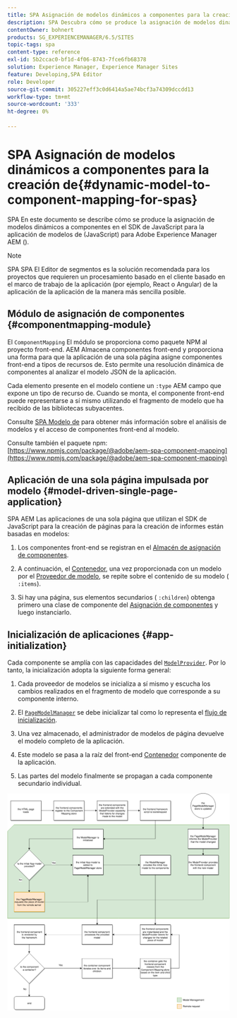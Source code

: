 ```yaml
---
title: SPA Asignación de modelos dinámicos a componentes para la creación de
description: SPA Descubra cómo se produce la asignación de modelos dinámicos a componentes en el SDK de JavaScript para la creación de componentes de la aplicación de JavaScript para la aplicación de Adobe Experience Manager.
contentOwner: bohnert
products: SG_EXPERIENCEMANAGER/6.5/SITES
topic-tags: spa
content-type: reference
exl-id: 5b2ccac0-bf1d-4f06-8743-7fce6fb68378
solution: Experience Manager, Experience Manager Sites
feature: Developing,SPA Editor
role: Developer
source-git-commit: 305227eff3c0d6414a5ae74bcf3a74309dccdd13
workflow-type: tm+mt
source-wordcount: '333'
ht-degree: 0%

---
```


# SPA Asignación de modelos dinámicos a componentes para la creación de{#dynamic-model-to-component-mapping-for-spas}

SPA En este documento se describe cómo se produce la asignación de modelos dinámicos a componentes en el SDK de JavaScript para la aplicación de modelos de (JavaScript) para Adobe Experience Manager AEM ().

>[!NOTE]
>
>SPA SPA El Editor de segmentos es la solución recomendada para los proyectos que requieren un procesamiento basado en el cliente basado en el marco de trabajo de la aplicación (por ejemplo, React o Angular) de la aplicación de la aplicación de la manera más sencilla posible.

## Módulo de asignación de componentes {#componentmapping-module}

El `ComponentMapping` El módulo se proporciona como paquete NPM al proyecto front-end. AEM Almacena componentes front-end y proporciona una forma para que la aplicación de una sola página asigne componentes front-end a tipos de recursos de. Esto permite una resolución dinámica de componentes al analizar el modelo JSON de la aplicación.

Cada elemento presente en el modelo contiene un `:type` AEM campo que expone un tipo de recurso de. Cuando se monta, el componente front-end puede representarse a sí mismo utilizando el fragmento de modelo que ha recibido de las bibliotecas subyacentes.

Consulte [SPA Modelo de](/help/sites-developing/spa-blueprint.md) para obtener más información sobre el análisis de modelos y el acceso de componentes front-end al modelo.

Consulte también el paquete npm: [https://www.npmjs.com/package/@adobe/aem-spa-component-mapping](https://www.npmjs.com/package/@adobe/aem-spa-component-mapping)

## Aplicación de una sola página impulsada por modelo {#model-driven-single-page-application}

SPA AEM Las aplicaciones de una sola página que utilizan el SDK de JavaScript para la creación de páginas para la creación de informes están basadas en modelos:

1. Los componentes front-end se registran en el [Almacén de asignación de componentes](/help/sites-developing/spa-dynamic-model-to-component-mapping.md#componentmapping-module).
1. A continuación, el [Contenedor](/help/sites-developing/spa-blueprint.md#container), una vez proporcionada con un modelo por el [Proveedor de modelo](/help/sites-developing/spa-blueprint.md#the-model-provider), se repite sobre el contenido de su modelo ( `:items`).

1. Si hay una página, sus elementos secundarios ( `:children`) obtenga primero una clase de componente del [Asignación de componentes](/help/sites-developing/spa-blueprint.md#componentmapping) y luego instanciarlo.

## Inicialización de aplicaciones {#app-initialization}

Cada componente se amplía con las capacidades del [`ModelProvider`](/help/sites-developing/spa-blueprint.md#the-model-provider). Por lo tanto, la inicialización adopta la siguiente forma general:

1. Cada proveedor de modelos se inicializa a sí mismo y escucha los cambios realizados en el fragmento de modelo que corresponde a su componente interno.
1. El [`PageModelManager`](/help/sites-developing/spa-blueprint.md#pagemodelmanager) se debe inicializar tal como lo representa el [flujo de inicialización](/help/sites-developing/spa-blueprint.md).

1. Una vez almacenado, el administrador de modelos de página devuelve el modelo completo de la aplicación.
1. Este modelo se pasa a la raíz del front-end [Contenedor](/help/sites-developing/spa-blueprint.md#container) componente de la aplicación.
1. Las partes del modelo finalmente se propagan a cada componente secundario individual.

![app_model_initialization](assets/app_model_initialization.png)
